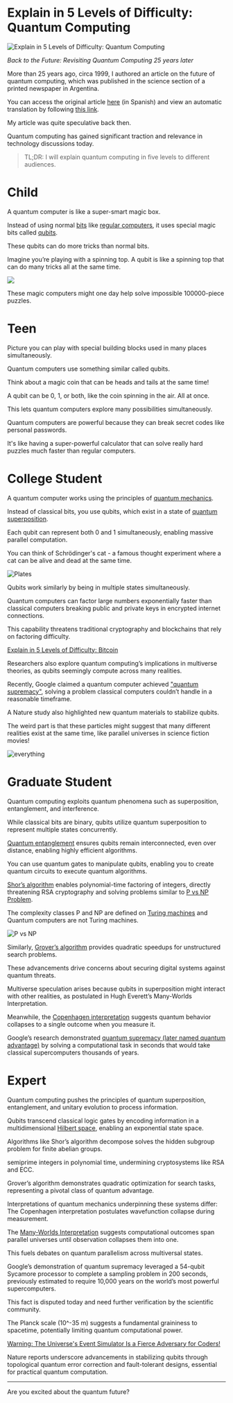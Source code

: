 # Explain in 5 Levels of Difficulty: Quantum Computing

![Explain in 5 Levels of Difficulty: Quantum Computing](Explain%20in%205%20Levels%20of%20Difficulty%20Quantum%20Computing.png)

*Back to the Future: Revisiting Quantum Computing 25 years later*

More than 25 years ago, circa 1999, I authored an article on the future of quantum computing, which was published in the science section of a printed newspaper in Argentina.

You can access the original article [here](https://www.pagina12.com.ar/1999/suple/futuro/99-05-29/NOTA_A.HTM) (in Spanish) and view an automatic translation by following [this link](https://www-pagina12-com-ar.translate.goog/1999/suple/futuro/99-05-29/NOTA_A.HTM?_x_tr_sl=es&_x_tr_tl=en).

My article was quite speculative back then.

Quantum computing has gained significant traction and relevance in technology discussions today.

> TL;DR: I will explain quantum computing in five levels to different audiences.

# Child

A quantum computer is like a super-smart magic box.

Instead of using normal [bits](https://en.wikipedia.org/wiki/Bit) like [regular computers](https://en.wikipedia.org/wiki/Turing_machine), it uses special magic bits called [qubits](https://en.wikipedia.org/wiki/Qubit).

These qubits can do more tricks than normal bits.

Imagine you’re playing with a spinning top. A qubit is like a spinning top that can do many tricks all at the same time.

![](.jpg)

These magic computers might one day help solve impossible 100000-piece puzzles.

# Teen

Picture you can play with special building blocks used in many places simultaneously.

Quantum computers use something similar called qubits.

Think about a magic coin that can be heads and tails at the same time!

A qubit can be 0, 1, or both, like the coin spinning in the air. All at once.

This lets quantum computers explore many possibilities simultaneously.

Quantum computers are powerful because they can break secret codes like personal passwords.

It's like having a super-powerful calculator that can solve really hard puzzles much faster than regular computers.

# College Student

A quantum computer works using the principles of [quantum mechanics](https://en.wikipedia.org/wiki/Quantum_mechanics).

Instead of classical bits, you use qubits, which exist in a state of [quantum superposition](https://en.wikipedia.org/wiki/Quantum_superposition).

Each qubit can represent both 0 and 1 simultaneously, enabling massive parallel computation.

You can think of Schrödinger's cat - a famous thought experiment where a cat can be alive and dead at the same time.

![Plates](Plates.jpg)

Qubits work similarly by being in multiple states simultaneously.

Quantum computers can factor large numbers exponentially faster than classical computers breaking public and private keys in encrypted internet connections.

This capability threatens traditional cryptography and blockchains that rely on factoring difficulty.

[Explain in 5 Levels of Difficulty: Bitcoin](https://github.com/mcsee/Software-Design-Articles/tree/main/Articles/Explain%20in%205%20Levels/Explain%20in%205%20Levels%20of%20Difficulty%20Bitcoin/readme.md)

Researchers also explore quantum computing’s implications in multiverse theories, as qubits seemingly compute across many realities.

Recently, Google claimed a quantum computer achieved ["quantum supremacy"](https://research.google/pubs/quantum-supremacy-using-a-programmable-superconducting-processor/), solving a problem classical computers couldn’t handle in a reasonable timeframe.

A Nature study also highlighted new quantum materials to stabilize qubits.

The weird part is that these particles might suggest that many different realities exist at the same time, like parallel universes in science fiction movies!

![everything](everything.jpg)

# Graduate Student

Quantum computing exploits quantum phenomena such as superposition, entanglement, and interference.

While classical bits are binary, qubits utilize quantum superposition to represent multiple states concurrently.

[Quantum entanglement](https://en.wikipedia.org/wiki/Quantum_entanglement) ensures qubits remain interconnected, even over distance, enabling highly efficient algorithms.

You can use quantum gates to manipulate qubits, enabling you to create quantum circuits to execute quantum algorithms.

[Shor’s algorithm](https://en.wikipedia.org/wiki/Shor%27s_algorithm) enables polynomial-time factoring of integers, directly threatening RSA cryptography and solving problems similar to [P vs NP Problem](https://en.wikipedia.org/wiki/P_versus_NP_problem).

The complexity classes P and NP are defined on [Turing machines](https://en.wikipedia.org/wiki/Turing_machine) and Quantum computers are not Turing machines.

![P vs NP](P%20vs%20NP.jpg)

Similarly, [Grover’s algorithm](https://en.wikipedia.org/wiki/Grover%27s_algorithm) provides quadratic speedups for unstructured search problems.

These advancements drive concerns about securing digital systems against quantum threats.

Multiverse speculation arises because qubits in superposition might interact with other realities, as postulated in Hugh Everett’s Many-Worlds Interpretation.

Meanwhile, the [Copenhagen interpretation](https://en.wikipedia.org/wiki/Copenhagen_interpretation) suggests quantum behavior collapses to a single outcome when you measure it.

Google’s research demonstrated [quantum supremacy (later named quantum advantage)](https://en.wikipedia.org/wiki/Quantum_supremacy) by solving a computational task in seconds that would take classical supercomputers thousands of years.

# Expert

Quantum computing pushes the principles of quantum superposition, entanglement, and unitary evolution to process information.

Qubits transcend classical logic gates by encoding information in a multidimensional [Hilbert space](https://en.wikipedia.org/wiki/Hilbert_space), enabling an exponential state space.

Algorithms like Shor’s algorithm decompose solves the hidden subgroup problem for finite abelian groups. 

semiprime integers in polynomial time, undermining cryptosystems like RSA and ECC.

Grover’s algorithm demonstrates quadratic optimization for search tasks, representing a pivotal class of quantum advantage.

Interpretations of quantum mechanics underpinning these systems differ: The Copenhagen interpretation postulates wavefunction collapse during measurement.

The [Many-Worlds Interpretation](https://plato.stanford.edu/entries/qm-manyworlds/) suggests computational outcomes span parallel universes until observation collapses them into one.

This fuels debates on quantum parallelism across multiversal states.

Google’s demonstration of quantum supremacy leveraged a 54-qubit Sycamore processor to complete a sampling problem in 200 seconds, previously estimated to require 10,000 years on the world’s most powerful supercomputers.

This fact is disputed today and need further verification by the scientific community.

The Planck scale (10^-35 m) suggests a fundamental graininess to spacetime, potentially limiting quantum computational power.

[Warning: The Universe's Event Simulator Is a Fierce Adversary for Coders!](https://github.com/mcsee/Software-Design-Articles/tree/main/Articles/Opinion/Warning%20The%20Universe's%20Event%20Simulator%20Is%20a%20Fierce%20Adversary%20for%20Coders/readme.md)

Nature reports underscore advancements in stabilizing qubits through topological quantum error correction and fault-tolerant designs, essential for practical quantum computation.

---

Are you excited about the quantum future?